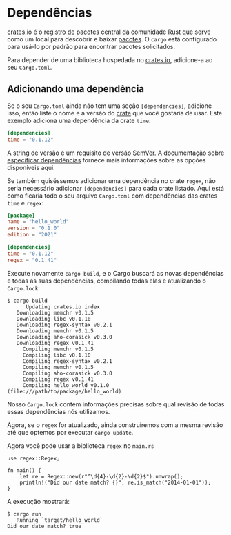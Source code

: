 # Dependências

[crates.io] é o [registro de pacotes][def-package-registry] central da comunidade Rust 
que serve como um local para descobrir e baixar
[pacotes][def-package]. O `cargo` está configurado para usá-lo por padrão para encontrar
pacotes solicitados.

Para depender de uma biblioteca hospedada no [crates.io], adicione-a ao seu `Cargo.toml`.

[crates.io]: https://crates.io/

## Adicionando uma dependência

Se o seu `Cargo.toml` ainda não tem uma seção `[dependencies]`,  adicione
isso, então liste o nome e a versão do [crate][def-crate] que você gostaria de
usar. Este exemplo adiciona uma dependência da crate `time`:

```toml
[dependencies]
time = "0.1.12"
```

A string de versão é um requisito de versão [SemVer]. A documentação sobre 
[especificar dependências](../reference/specifying-dependencies.md) fornece mais informações sobre as opções disponíveis aqui.

[SemVer]: https://semver.org

Se também quiséssemos adicionar uma dependência no crate `regex`, não seria necessário adicionar 
`[dependencies]` para cada crate listado. Aqui está como ficaria todo o seu arquivo 
`Cargo.toml` com dependências das crates `time` e `regex`:


```toml
[package]
name = "hello_world"
version = "0.1.0"
edition = "2021"

[dependencies]
time = "0.1.12"
regex = "0.1.41"
```

Execute novamente `cargo build`, e o Cargo buscará as novas dependências e todas as 
suas dependências, compilando todas elas e atualizando o `Cargo.lock`:

```console
$ cargo build
      Updating crates.io index
   Downloading memchr v0.1.5
   Downloading libc v0.1.10
   Downloading regex-syntax v0.2.1
   Downloading memchr v0.1.5
   Downloading aho-corasick v0.3.0
   Downloading regex v0.1.41
     Compiling memchr v0.1.5
     Compiling libc v0.1.10
     Compiling regex-syntax v0.2.1
     Compiling memchr v0.1.5
     Compiling aho-corasick v0.3.0
     Compiling regex v0.1.41
     Compiling hello_world v0.1.0 (file:///path/to/package/hello_world)
```

Nosso `Cargo.lock` contém informações precisas sobre qual revisão 
de todas essas dependências nós utilizamos.

Agora, se o `regex` for atualizado, ainda construiremos com a 
mesma revisão até que optemos por executar `cargo update`.

Agora você pode usar a biblioteca `regex` no `main.rs`

```rust,ignore
use regex::Regex;

fn main() {
    let re = Regex::new(r"^\d{4}-\d{2}-\d{2}$").unwrap();
    println!("Did our date match? {}", re.is_match("2014-01-01"));
}
```

A execução mostrará:

```console
$ cargo run
   Running `target/hello_world`
Did our date match? true
```

[def-crate]:             ../appendix/glossary.md#crate             '"crate" (glossary entry)'
[def-package]:           ../appendix/glossary.md#package           '"package" (glossary entry)'
[def-package-registry]:  ../appendix/glossary.md#package-registry  '"package-registry" (glossary entry)'
